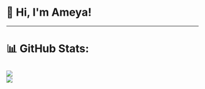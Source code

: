 # 👋 Hi, I'm Ameya!

---
# 📊 GitHub Stats:
![](https://github-readme-stats.vercel.app/api?username=Shadow-Codes&theme=tokyonight&hide_border=true&include_all_commits=true&count_private=true)<br/>
![](https://github-readme-stats.vercel.app/api/top-langs/?username=Shadow-Codes&theme=tokyonight&hide_border=true&include_all_commits=true&count_private=true&layout=compact)
---
